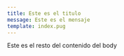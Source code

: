 ```yaml
---
title: Este es el titulo
message: Este es el mensaje
template: index.pug
---
```

Este es el resto del contenido del body